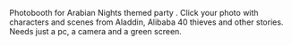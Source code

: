 Photobooth for Arabian Nights themed party .
Click your photo with characters and scenes from Aladdin, Alibaba 40 thieves and other stories.
Needs just a pc, a camera and a  green screen.
